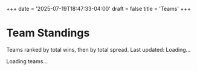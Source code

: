 +++
date = '2025-07-19T18:47:33-04:00'
draft = false
title = 'Teams'
+++

# Team Standings

<div class="standings-info">
    <p>Teams ranked by total wins, then by total spread. Last updated: <span id="lastUpdate">Loading...</span></p>
</div>

<div id="teamsContainer">
    <p>Loading teams...</p>
</div>

<script>
document.addEventListener('DOMContentLoaded', async function() {
    // Load teams with standings data
    try {
        const { data: teams, error } = await supabase
            .from('teams')
            .select(`
                *,
                events(name),
                team_players(
                    *,
                    players(name, current_rating, dropped_out, current_rating_band_id, original_rating_band_id),
                    rating_bands(name)
                )
            `)
            .order('created_at', { ascending: false });
        
        if (error) throw error;
        
        // Get standings data for all teams
        const { data: standings, error: standingsError } = await supabase
            .from('team_standings')
            .select('*');
        
        if (standingsError) throw standingsError;
        
        // Merge standings data with team data
        teams.forEach(team => {
            const teamStandings = standings.find(s => s.id === team.id);
            if (teamStandings) {
                team.total_wins = teamStandings.total_wins;
                team.total_losses = teamStandings.total_losses;
                team.total_spread = teamStandings.total_spread;
                team.total_games = teamStandings.total_games;
                team.newest_update = teamStandings.newest_update;
            } else {
                team.total_wins = 0;
                team.total_losses = 0;
                team.total_spread = 0;
                team.total_games = 0;
            }
        });
        
        // Sort by standings (wins desc, spread desc)
        teams.sort((a, b) => {
            if (b.total_wins !== a.total_wins) {
                return b.total_wins - a.total_wins;
            }
            return b.total_spread - a.total_spread;
        });

        // Get usernames for team creators
        const userIds = [...new Set(teams.map(team => team.user_id))];
        const { data: usernames } = await supabase
            .from('public_profiles')
            .select('id, username')
            .in('id', userIds);

        // Add usernames to teams
        teams.forEach(team => {
            const user = usernames?.find(u => u.id === team.user_id);
            team.creator_username = user?.username || 'Unknown';
        });

        // Update last update time
        updateLastUpdateTime(teams);

        displayTeams(teams);
    } catch (error) {
        console.error('Error loading teams:', error);
        document.getElementById('teamsContainer').innerHTML = '<p>Error loading teams</p>';
    }
});

function updateLastUpdateTime(teams) {
    const lastUpdateElement = document.getElementById('lastUpdate');
    
    // Find the most recent update time across all teams
    let mostRecentUpdate = null;
    teams.forEach(team => {
        if (team.newest_update) {
            const updateTime = new Date(team.newest_update);
            if (!mostRecentUpdate || updateTime > mostRecentUpdate) {
                mostRecentUpdate = updateTime;
            }
        }
    });
    
    if (mostRecentUpdate) {
        lastUpdateElement.textContent = mostRecentUpdate.toLocaleString();
    } else {
        lastUpdateElement.textContent = 'No standings data yet';
    }
}

function displayTeams(teams) {
    const container = document.getElementById('teamsContainer');
    
    if (!teams || teams.length === 0) {
        container.innerHTML = '<p>No teams created yet. <a href="/create-team/">Create the first team!</a></p>';
        return;
    }

    // Show all teams in standings order (no separation by user)
    let html = '<div class="teams-standings">';
    
    teams.forEach((team, index) => {
        const isOwner = currentUser && team.user_id === currentUser.id;
        const rank = index + 1;
        html += generateTeamCardWithStandings(team, isOwner, rank);
    });
    
    html += '</div>';
    container.innerHTML = html;
}

function generateTeamCardWithStandings(team, isOwner, rank) {
    const playersList = team.team_players.map(tp => {
        const player = tp.players;
        const isInvalid = player.dropped_out || player.current_rating_band_id !== player.original_rating_band_id;
        const invalidClass = isInvalid ? ' class="invalid-player"' : '';
        
        return `<div${invalidClass}><strong>${player.name}</strong> (${tp.rating_bands.name}) - ${player.current_rating}</div>`;
    }).join('');

    const validityBadge = !team.is_valid ? 
        '<span class="badge invalid">Invalid</span>' : '';

    const paidBadge = team.paid ? 
        '<span class="badge paid">Paid</span>' : 
        '<span class="badge tentative">Tentative</span>';

    const editButton = isOwner ? 
        `<button onclick="window.location.href='/edit-team/?id=${team.id}'" class="edit-btn">Edit</button>` : '';

    // Format standings with proper +/- for spread
    const winsDisplay = team.total_wins || 0;
    const lossesDisplay = team.total_losses || 0;
    const spreadDisplay = team.total_spread >= 0 ? `+${team.total_spread}` : `${team.total_spread}`;
    
    return `
        <div class="team-card compact ${isOwner ? 'own-team' : ''}">
            <div class="team-header">
                <h3>${team.name}</h3>
                <div class="team-badges">
                    ${validityBadge}
                    ${paidBadge}
                </div>
            </div>
            <div class="team-info">
                <div class="team-meta">
                    <span><strong>By:</strong> ${team.creator_username}</span>
                    <span><strong>Event:</strong> ${team.events?.name || 'Unknown'}</span>
                    <span><small>Created: ${new Date(team.created_at).toLocaleDateString()}</small></span>
                </div>
                <div class="team-players">
                    <strong>Players:</strong>
                    <div class="players-list">
                        ${playersList}
                    </div>
                </div>
                <div class="team-tournament-standings">
                    <div class="standings-header">
                        <strong>Tournament Standings:</strong>
                    </div>
                    <div class="standings-stats">
                        <span class="wins"><strong>${winsDisplay}</strong> wins</span>
                        <span class="spread">Spread: <strong>${spreadDisplay}</strong></span>
                    </div>
                </div>
                ${editButton ? `<div class="team-actions">${editButton}</div>` : ''}
            </div>
        </div>
    `;
}
</script>

